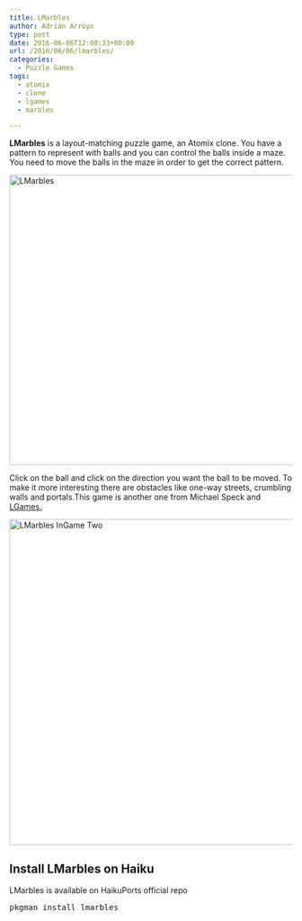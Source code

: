 ```yaml
---
title: LMarbles
author: Adrián Arroyo
type: post
date: 2016-06-06T12:00:33+00:00
url: /2016/06/06/lmarbles/
categories:
  - Puzzle Games
tags:
  - atomix
  - clone
  - lgames
  - marbles

---
```

**LMarbles** is a layout-matching puzzle game, an Atomix clone. You have a pattern to represent with balls and you can control the balls inside a maze. You need to move the balls in the maze in order to get the correct pattern.

<img class="alignnone size-full wp-image-46" src="https://gamingonhaiku.cf/wp-content/uploads/2016/05/LMarbles.png" alt="LMarbles" width="644" height="516" srcset="https://gamingonhaiku.cf/wp-content/uploads/2016/05/LMarbles.png 644w, https://gamingonhaiku.cf/wp-content/uploads/2016/05/LMarbles-300x240.png 300w" sizes="(max-width: 709px) 85vw, (max-width: 909px) 67vw, (max-width: 984px) 61vw, (max-width: 1362px) 45vw, 600px" />

Click on the ball and click on the direction you want the ball to be moved. To make it more interesting there are obstacles like one-way streets, crumbling walls and portals.This game is another one from Michael Speck and [LGames.][1]

<img class="alignnone size-full wp-image-48" src="https://gamingonhaiku.cf/wp-content/uploads/2016/05/LMarbles-InGame-Two.png" alt="LMarbles InGame Two" width="817" height="579" srcset="https://gamingonhaiku.cf/wp-content/uploads/2016/05/LMarbles-InGame-Two.png 817w, https://gamingonhaiku.cf/wp-content/uploads/2016/05/LMarbles-InGame-Two-300x213.png 300w, https://gamingonhaiku.cf/wp-content/uploads/2016/05/LMarbles-InGame-Two-768x544.png 768w" sizes="(max-width: 709px) 85vw, (max-width: 909px) 67vw, (max-width: 984px) 61vw, (max-width: 1362px) 45vw, 600px" />

## Install LMarbles on Haiku

LMarbles is available on HaikuPorts official repo

<pre>pkgman install lmarbles</pre>

 [1]: http://lgames.sourceforge.net